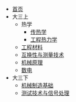 - [首页](./)
- 大三上
  - 热学
    - [传热学](./summary/传热学.md)
    - [工程热力学](./summary/工程热力学.md)
  - [工程材料](./summary/工程材料.md)
  - [互换性与测量技术](./summary/互换性与测量技术.md)
  - [机械原理](./summary/机械原理.md)
  - [数电](./summary/数字电子技术基础.md)
- 大三下
  - [机械制造基础](https://dzylikecode.github.io/SCUT_3_Mechanical-Manufacturing-Fundamentals/#/)
  - [测试技术与信号处理](https://dzylikecode.github.io/SCUT_3_Test-Technology-and-Signal-Processing/#/)
